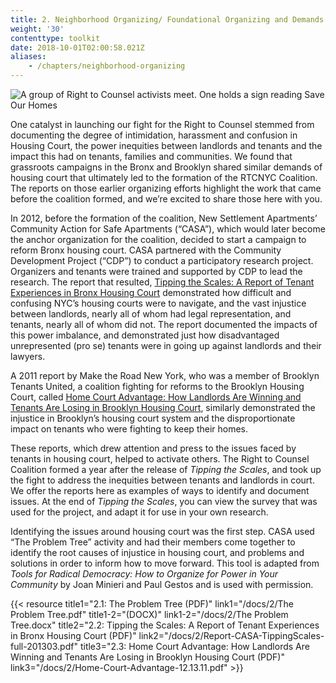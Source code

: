 ```yaml
---
title: 2. Neighborhood Organizing/ Foundational Organizing and Demands
weight: '30'
contenttype: toolkit
date: 2018-10-01T02:00:58.021Z
aliases:
    - /chapters/neighborhood-organizing
---
```

<img src="/images/save-our-homes-sm.jpg"  alt="A group of Right to Counsel activists meet. One holds a sign reading Save Our Homes"/>

One catalyst in launching our fight for the Right to Counsel stemmed from documenting the degree of intimidation, harassment and confusion in Housing Court, the power inequities between landlords and tenants and the impact this had on tenants, families and communities. We found that grassroots campaigns in the Bronx and Brooklyn shared similar demands of housing court that ultimately led to the formation of the RTCNYC Coalition. The reports on those earlier organizing efforts highlight the work that came before the coalition formed, and we’re excited to share those here with you.  

In 2012, before the formation of the coalition, New Settlement Apartments’ Community Action for Safe Apartments (“CASA”), which would later become the anchor organization for the coalition, decided to start a campaign to reform Bronx housing court. CASA partnered with the Community Development Project (“CDP”) to conduct a participatory research project. Organizers and tenants were trained and supported by CDP to lead the research. The report that resulted, <a href="https://cdp.urbanjustice.org/sites/default/files/CDP.WEB.doc_Report_CASA-TippingScales-full_201303.pdf" target="_blank">Tipping the Scales: A Report of Tenant Experiences in Bronx Housing Court</a> demonstrated how difficult and confusing NYC’s housing courts were to navigate, and the vast injustice between landlords, nearly all of whom had legal representation, and tenants, nearly all of whom did not. The report documented the impacts of this power imbalance, and demonstrated just how disadvantaged unrepresented (pro se) tenants were in going up against landlords and their lawyers.

A 2011 report by Make the Road New York, who was a member of Brooklyn Tenants United, a coalition fighting for reforms to the Brooklyn Housing Court, called <a href="https://maketheroadny.org/pix_reports/Home_Court_Advantage_12.13.11.pdf" target="_blank">
Home Court Advantage: How Landlords Are Winning and Tenants Are Losing in Brooklyn Housing Court</a>, similarly demonstrated the injustice in Brooklyn’s housing court system and the disproportionate impact on tenants who were fighting to keep their homes.

These reports, which drew attention and press to the issues faced by tenants in housing court, helped to activate others. The Right to Counsel Coalition formed a year after the release of _Tipping the Scales_, and took up the fight to address the inequities between tenants and landlords in court. We offer the reports here as examples of ways to identify and document issues. At the end of _Tipping the Scales_, you can view the survey that was used for the project, and adapt it for use in your own research.

Identifying the issues around housing court was the first step. CASA used “The Problem Tree” activity and had their members come together to identify the root causes of injustice in housing court, and problems and solutions in order to inform how to move forward. This tool is adapted from _Tools for Radical Democracy: How to Organize for Power in Your Community_ by Joan Minieri and Paul Gestos and is used with permission.

{{< resource title1="2.1: The Problem Tree (PDF)" link1="/docs/2/The Problem Tree.pdf" title1-2="(DOCX)" link1-2="/docs/2/The Problem Tree.docx" title2="2.2: Tipping the Scales: A Report of Tenant Experiences in Bronx Housing Court (PDF)" link2="/docs/2/Report-CASA-TippingScales-full-201303.pdf" title3="2.3: Home Court Advantage: How Landlords Are Winning and Tenants Are Losing in Brooklyn Housing Court (PDF)" link3="/docs/2/Home-Court-Advantage-12.13.11.pdf"  >}}

